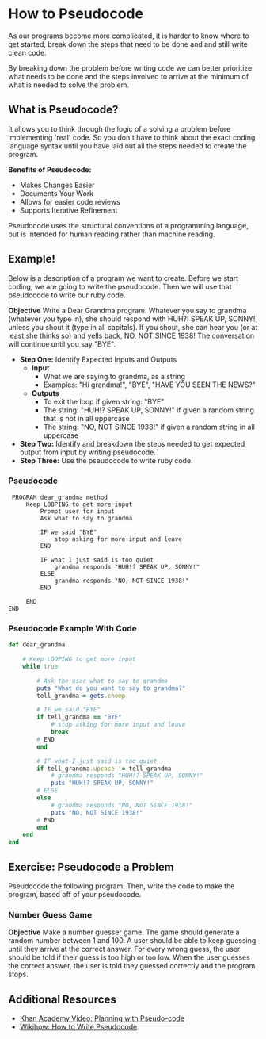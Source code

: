 # How to Pseudocode

As our programs become more complicated, it is harder to know where to get started, break down the steps that need to be done and and still write clean code.

By breaking down the problem before writing code we can better prioritize what needs to be done and the steps involved to arrive at the minimum of what is needed to solve the problem.


## What is Pseudocode?
It allows you to think through the logic of a solving a problem before implementing 'real' code. So you don't have to think about the exact coding language syntax until you have laid out all the steps needed to create the program.


**Benefits of Pseudocode:**
- Makes Changes Easier
- Documents Your Work
- Allows for easier code reviews
- Supports Iterative Refinement


 Pseudocode uses the structural conventions of a programming language, but is intended for human reading rather than machine reading.

## Example!
Below is a description of a program we want to create. Before we start coding, we are going to write the pseudocode. Then we will use that pseudocode to write our ruby code.


**Objective** Write a Dear Grandma program. Whatever you say to grandma (whatever you type in), she should respond with  HUH?!  SPEAK UP, SONNY!, unless you shout it (type in all capitals). If you shout, she can hear you (or at least she thinks so) and yells back, NO, NOT SINCE 1938! The conversation will continue until you say "BYE".


- **Step One:** Identify Expected Inputs and Outputs
  - **Input**
    - What we are saying to grandma, as a string
    - Examples: "Hi grandma!", "BYE", "HAVE YOU SEEN THE NEWS?"
  - **Outputs**
    -  To exit the loop if given string: "BYE"
    -  The string: "HUH!? SPEAK UP, SONNY!" if given a random string that is not in all uppercase
    -  The string: "NO, NOT SINCE 1938!" if given a random string in all uppercase
- **Step Two:** Identify and breakdown the steps needed to get expected output from input by writing pseudocode.  
- **Step Three:** Use the pseudocode to write ruby code.  

### Pseudocode

```
 PROGRAM dear_grandma method
     Keep LOOPING to get more input
         Prompt user for input
         Ask what to say to grandma

         IF we said "BYE"
             stop asking for more input and leave
         END

         IF what I just said is too quiet
             grandma responds "HUH!? SPEAK UP, SONNY!"
         ELSE
             grandma responds "NO, NOT SINCE 1938!"
         END

     END
END
```


### Pseudocode Example With Code

```ruby
def dear_grandma

    # Keep LOOPING to get more input
    while true

        # Ask the user what to say to grandma
        puts "What do you want to say to grandma?"
        tell_grandma = gets.chomp

        # IF we said "BYE"
        if tell_grandma == "BYE"
            # stop asking for more input and leave
            break
        # END
        end

        # IF what I just said is too quiet
        if tell_grandma.upcase != tell_grandma
            # grandma responds "HUH!? SPEAK UP, SONNY!"
            puts "HUH!? SPEAK UP, SONNY!"
        # ELSE
        else
            # grandma responds "NO, NOT SINCE 1938!"
            puts "NO, NOT SINCE 1938!"
        # END
        end
    end
end
```

## Exercise: Pseudocode a Problem
Pseudocode the following program. Then, write the code to make the program, based off of your pseudocode.

### Number Guess Game
**Objective** Make a number guesser game. The game should generate a random number between 1 and 100. A user should be able to keep guessing until they arrive at the correct answer. For every wrong guess, the user should be told if their guess is too high or too low. When the user guesses the correct answer, the user is told they guessed correctly and the program stops.




## Additional Resources
- [Khan Academy Video: Planning with Pseudo-code](https://www.khanacademy.org/computing/computer-programming/programming/good-practices/p/planning-with-pseudo-code)
- [Wikihow: How to Write Pseudocode](http://www.wikihow.com/Write-Pseudocode)
